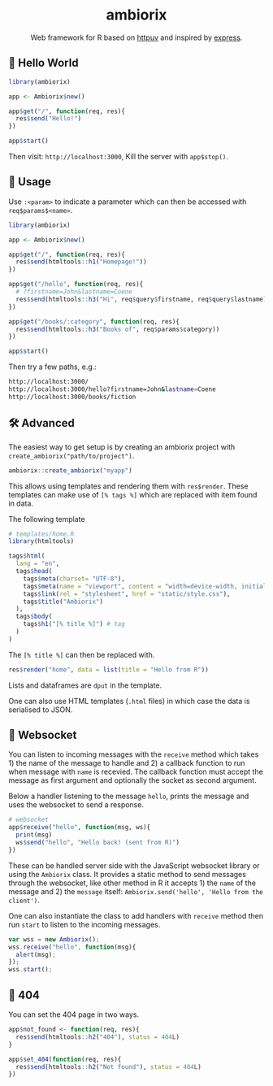 <div align="center">

# ambiorix

<!-- badges: start -->
<!-- badges: end -->

Web framework for R based on [httpuv](https://github.com/rstudio/httpuv) and inspired by [express](https://github.com/expressjs/express).

</div>


## :wave: Hello World

``` r
library(ambiorix)

app <- Ambiorix$new()

app$get("/", function(req, res){
  res$send("Hello!")
})

app$start()
```

Then visit: `http://localhost:3000`, Kill the server with `app$stop()`.

## :bookmark_tabs: Usage

Use `:<param>` to indicate a parameter which can then be accessed with `req$params$<name>`.

``` r
library(ambiorix)

app <- Ambiorix$new()

app$get("/", function(req, res){
  res$send(htmltools::h1("Homepage!"))
})

app$get("/hello", function(req, res){
  # ?firstname=John&lastname=Coene
  res$send(htmltools::h3("Hi", req$query$firstname, req$query$lastname))
})

app$get("/books/:category", function(req, res){
  res$send(htmltools::h3("Books of", req$params$category))
})

app$start()
```

Then try a few paths, e.g.:

```bash
http://localhost:3000/
http://localhost:3000/hello?firstname=John&lastname=Coene
http://localhost:3000/books/fiction
```

## :hammer_and_wrench: Advanced

The easiest way to get setup is by creating an ambiorix project with `create_ambiorix("path/to/project")`. 

```r
ambiorix::create_ambiorix("myapp")
```

This allows using templates and rendering them with `res$render`. These templates can make use of `[% tags %]` which are replaced with item found in data.

The following template

```r
# templates/home.R
library(htmltools)

tags$html(
  lang = "en",
  tags$head(
    tags$meta(charset= "UTF-8"),
    tags$meta(name = "viewport", content = "width=device-width, initial-scale=1.0"),
    tags$link(rel = "stylesheet", href = "static/style.css"),
    tags$title("Ambiorix")
  ),
  tags$body(
    tags$h1("[% title %]") # tag
  )
)

```

The `[% title %]` can then be replaced with.

```r
res$render("home", data = list(title = "Hello from R"))
```

Lists and dataframes are `dput` in the template.

One can also use HTML templates (`.html` files) in which case the data is serialised to JSON.

## :electric_plug: Websocket

You can listen to incoming messages with the `receive` method which takes 1) the name of the message to handle and 2) a callback function to run when message with `name` is recevied. The callback function must accept the message as first argument and optionally the socket as second argument.

Below a handler listening to the message `hello`, prints the message and uses the websocket to send a response.

```r
# websocket 
app$receive("hello", function(msg, ws){
  print(msg)
  ws$send("hello", "Hello back! (sent from R)")
})
```

These can be handled server side with the JavaScript websocket library or using the `Ambiorix` class. It provides a static method to send messages through the websocket, like other method in R it accepts 1) the `name` of the message and 2) the `message` itself: `Ambiorix.send('hello', 'Hello from the client')`.

One can also instantiate the class to add handlers with `receive` method then run `start` to listen to the incoming messages.

```js
var wss = new Ambiorix();
wss.receive("hello", function(msg){
  alert(msg);
});
wss.start();
```

## :mag_right: 404

You can set the 404 page in two ways.

```r
app$not_found <- function(req, res){
  res$send(htmltools::h2("404"), status = 404L)
}

app$set_404(function(req, res){
  res$send(htmltools::h2("Not found"), status = 404L)
})
```
